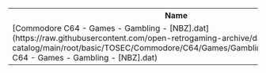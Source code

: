 <table>
<tr><th>Name</th><th>Size</th></tr>
<tr><td>
[Commodore C64 - Games - Gambling - [NBZ].dat](https://raw.githubusercontent.com/open-retrogaming-archive/dat-catalog/main/root/basic/TOSEC/Commodore/C64/Games/Gambling/[NBZ]/Commodore C64 - Games - Gambling - [NBZ].dat)
</td><td>3130</td></tr>
</table>
